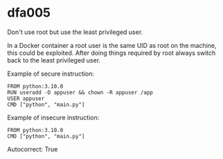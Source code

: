 # dfa005

Don't use root but use the least privileged user.

In a Docker container a root user is the same UID as root on the machine, this could be exploited. After doing
things required by root always switch back to the least privileged user.

Example of secure instruction:

```
FROM python:3.10.0
RUN useradd -D appuser && chown -R appuser /app
USER appuser
CMD ["python", "main.py"]
```

Example of insecure instruction:
```
FROM python:3.10.0
CMD ["python", "main.py"]
```

Autocorrect: True
